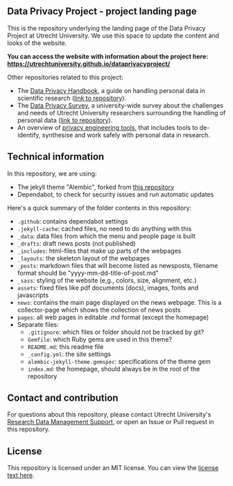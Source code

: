 ## Data Privacy Project - project landing page

This is the repository underlying the landing page of the Data Privacy Project at Utrecht University. We use this space to update the content and looks of the website.

**You can access the website with information about the project here: https://utrechtuniversity.github.io/dataprivacyproject/**

Other repositories related to this project:

- The <a href = "https://utrechtuniversity.github.io/dataprivacyhandbook/" target = "_blank">Data Privacy Handbook</a>, a guide on handling personal data in scientific research (<a href = "https://github.com/UtrechtUniversity/dataprivacyhandbook#readme" target = "_blank">link to repository</a>).
- The <a href = "https://utrechtuniversity.github.io/dataprivacysurvey/" target = "_blank">Data Privacy Survey</a>, a university-wide survey about the challenges and needs of Utrecht University researchers surrounding the handling of personal data (<a href = "https://github.com/UtrechtUniversity/dataprivacysurvey" target = "_blank">link to repository</a>).
- An overview of <a href="https://github.com/UtrechtUniversity/privacy-engineering-tools/" target="_blank">privacy engineering tools</a>, that includes tools to de-identify, synthesise and work safely with personal data in research.

## Technical information

In this repository, we are using:

- The jekyll theme "Alembic", forked from [this repository](https://github.com/daviddarnes/alembic)
- Dependabot, to check for security issues and run automatic updates

Here's a quick summary of the folder contents in this repository:

- `.github`: contains dependabot settings
- `.jekyll-cache`: cached files, no need to do anything with this
- `_data`: data files from which the menu and people page is built
- `_drafts`: draft news posts (not published)
- `_includes`: html-files that make up parts of the webpages
- `_layouts`: the skeleton layout of the webpages
- `_posts`: markdown files that will become listed as newsposts, filename format should be "yyyy-mm-dd-title-of-post.md"
- `_sass`: styling of the website (e,g., colors, size, alignment, etc.)
- `assets`: fixed files like pdf documents (docs), images, fonts and javascripts
- `news`: contains the main page displayed on the news webpage. This is a collector-page which shows the collection of news posts
- `pages`: all web pages in editable .md format (except the homepage)
- Separate files:
  - `.gitignore`: which files or folder should not be tracked by git?
  - `Gemfile`: which Ruby gems are used in this theme?
  - `README.md`: this readme file
  - `_config.yml`: the site settings
  - `alembic-jekyll-theme.gemspec`: specifications of the theme gem
  - `index.md`: the homepage, should always be in the root of the repository

## Contact and contribution

For questions about this repository, please contact Utrecht University's <a href = "https://www.uu.nl/en/research/research-data-management/contact-us" target = "_blank">Research Data Management Support</a>, or open an Issue or Pull request in this repository.

## License

This repository is licensed under an MIT license. You can view the <a href="https://github.com/UtrechtUniversity/dataprivacyproject/blob/master/LICENSE">license text here</a>.
